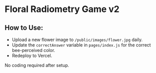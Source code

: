 # Floral Radiometry Game v2

## How to Use:
- Upload a new flower image to `/public/images/flower.jpg` daily.
- Update the `correctAnswer` variable in `pages/index.js` for the correct bee-perceived color.
- Redeploy to Vercel.

No coding required after setup.
